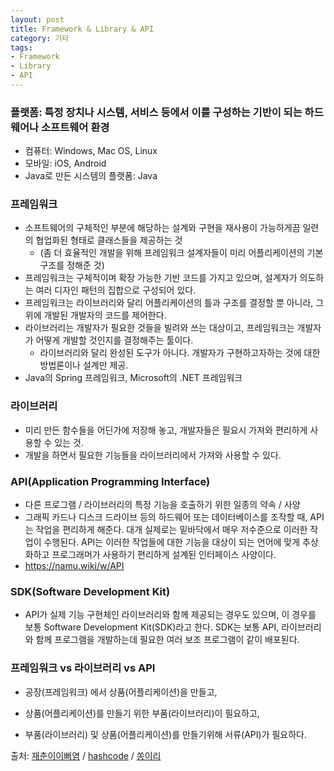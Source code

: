 ```yaml
---
layout: post
title: Framework & Library & API
category: 기타
tags:
- Framework
- Library
- API
---
```


### 플랫폼: 특정 장치나 시스템, 서비스 등에서 이를 구성하는 기반이 되는 하드웨어나 소프트웨어 환경
  * 컴퓨터: Windows, Mac OS, Linux
  * 모바일: iOS, Android
  * Java로 만든 시스템의 플랫폼: Java

### 프레임워크
  * 소프트웨어의 구체적인 부분에 해당하는 설계와 구현을 재사용이 가능하게끔 일련의 협업화된 형태로 클래스들을 제공하는 것
    * (좀 더 효율적인 개발을 위해 프레임워크 설계자들이 미리 어플리케이션의 기본 구조를 정해준 것)
  * 프레임워크는 구체적이며 확장 가능한 기반 코드를 가지고 있으며, 설계자가 의도하는 여러 디자인 패턴의 집합으로 구성되어 있다.
  * 프레임워크는 라이브러리와 달리 어플리케이션의 틀과 구조를 결정할 뿐 아니라, 그 위에 개발된 개발자의 코드를 제어한다.
  * 라이브러리는 개발자가 필요한 것들을 빌려와 쓰는 대상이고, 프레임워크는 개발자가 어떻게 개발할 것인지를 결정해주는 툴이다.
    * 라이브러리와 달리 완성된 도구가 아니다. 개발자가 구현하고자하는 것에 대한 방법론이나 설계만 제공.
  * Java의 Spring 프레임워크, Microsoft의 .NET 프레임워크

### 라이브러리
  * 미리 만든 함수들을 어딘가에 저장해 놓고, 개발자들은 필요시 가져와 편리하게 사용할 수 있는 것.
  * 개발을 하면서 필요한 기능들을 라이브러리에서 가져와 사용할 수 있다.

### API(Application Programming Interface)
  * 다른 프로그램 / 라이브러리의 특정 기능을 호출하기 위한 일종의 약속 / 사양
  * 그래픽 카드나 디스크 드라이브 등의 하드웨어 또는 데이터베이스를 조작할 때, API는 작업을 편리하게 해준다. 대개 실제로는 밑바닥에서 매우 저수준으로 이러한 작업이 수행된다. API는 이러한 작업들에 대한 기능을 대상이 되는 언어에 맞게 추상화하고 프로그래머가 사용하기 편리하게 설계된 인터페이스 사양이다.
  * https://namu.wiki/w/API

### SDK(Software Development Kit)  
  * API가 실제 기능 구현체인 라이브러리와 함께 제공되는 경우도 있으며, 이 경우를 보통 Software Development Kit(SDK)라고 한다. SDK는 보통 API, 라이브러리와 함께 프로그램을 개발하는데 필요한 여러 보조 프로그램이 같이 배포된다.

### 프레임워크 vs 라이브러리 vs API
  * 공장(프레임워크) 에서 상품(어플리케이션)을 만들고,

  * 상품(어플리케이션)를 만들기 위한 부품(라이브러리)이 필요하고,

  * 부품(라이브러리) 및 상품(어플리케이션)를 만들기위해 서류(API)가 필요하다.

출처: [재춘이이뻐염](http://jechue.tistory.com/11) /
     [hashcode](http://hashcode.co.kr/questions/1838/%ED%94%8C%EB%9E%AB%ED%8F%BC-%ED%94%84%EB%A0%88%EC%9E%84%EC%9B%8C%ED%81%AC-%EB%9D%BC%EC%9D%B4%EB%B8%8C%EB%9F%AC%EB%A6%AC-api%EC%97%90-%EB%8C%80%ED%95%9C-%EC%9D%B4%ED%95%B4) / [쏭이리](https://opentutorials.org/module/1896/11023)
